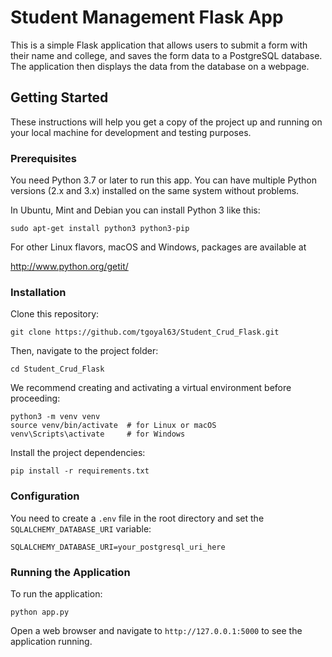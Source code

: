 # Student Management Flask App

This is a simple Flask application that allows users to submit a form with their name and college, and saves the form data to a PostgreSQL database. The application then displays the data from the database on a webpage.

## Getting Started

These instructions will help you get a copy of the project up and running on your local machine for development and testing purposes.

### Prerequisites

You need Python 3.7 or later to run this app. You can have multiple Python versions (2.x and 3.x) installed on the same system without problems. 

In Ubuntu, Mint and Debian you can install Python 3 like this:

```
sudo apt-get install python3 python3-pip
```

For other Linux flavors, macOS and Windows, packages are available at

http://www.python.org/getit/

### Installation

Clone this repository:

```
git clone https://github.com/tgoyal63/Student_Crud_Flask.git
```

Then, navigate to the project folder:

```
cd Student_Crud_Flask
```

We recommend creating and activating a virtual environment before proceeding:

```
python3 -m venv venv
source venv/bin/activate  # for Linux or macOS
venv\Scripts\activate     # for Windows
```

Install the project dependencies:

```
pip install -r requirements.txt
```

### Configuration

You need to create a `.env` file in the root directory and set the `SQLALCHEMY_DATABASE_URI` variable:

```
SQLALCHEMY_DATABASE_URI=your_postgresql_uri_here
```

### Running the Application

To run the application:

```
python app.py
```

Open a web browser and navigate to `http://127.0.0.1:5000` to see the application running.
